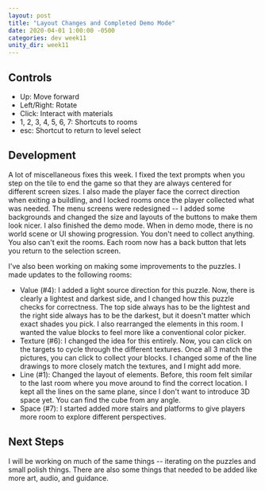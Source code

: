 ```yaml
---
layout: post
title: "Layout Changes and Completed Demo Mode"
date: 2020-04-01 1:00:00 -0500
categories: dev week11
unity_dir: week11
---
```


## Controls
* Up: Move forward
* Left/Right: Rotate
* Click: Interact with materials
* 1, 2, 3, 4, 5, 6, 7: Shortcuts to rooms
* esc: Shortcut to return to level select

## Development
A lot of miscellaneous fixes this week. I fixed the text prompts when you step on the tile to end the game so that they are always centered for different screen sizes. I also made the player face the correct direction when exiting a buildling, and I locked rooms once the player collected what was needed. The menu screens were redesigned -- I added some backgrounds and changed the size and layouts of the buttons to make them look nicer. I also finished the demo mode. When in demo mode, there is no world scene or UI showing progression. You don't need to collect anything. You also can't exit the rooms. Each room now has a back button that lets you return to the selection screen.

I've also been working on making some improvements to the puzzles. I made updates to the following rooms:
- Value (#4): I added a light source direction for this puzzle. Now, there is clearly a lightest and darkest side, and I changed how this puzzle checks for correctness. The top side always has to be the lightest and the right side always has to be the darkest, but it doesn't matter which exact shades you pick. I also rearranged the elements in this room. I wanted the value blocks to feel more like a conventional color picker.
- Texture (#6): I changed the idea for this entirely. Now, you can click on the targets to cycle through the different textures. Once all 3 match the pictures, you can click to collect your blocks. I changed some of the line drawings to more closely match the textures, and I might add more.
- Line (#1): Changed the layout of elements. Before, this room felt similar to the last room where you move around to find the correct location. I kept all the lines on the same plane, since I don't want to introduce 3D space yet. You can find the cube from any angle.
- Space (#7): I started added more stairs and platforms to give players more room to explore different perspectives.

## Next Steps
I will be working on much of the same things -- iterating on the puzzles and small polish things. There are also some things that needed to be added like more art, audio, and guidance.